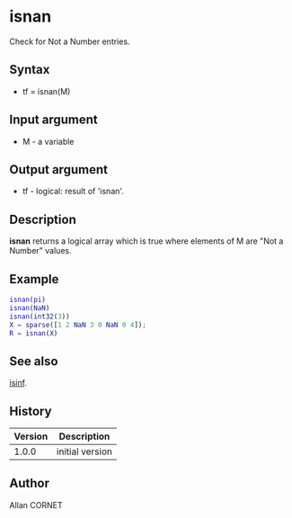 

# isnan

Check for Not a Number entries.

## Syntax

- tf = isnan(M)

## Input argument

 - M - a variable

## Output argument

 - tf - logical: result of 'isnan'.

## Description


  <p><b>isnan</b> returns a logical array which is true where elements of M are "Not a Number" values.</p>


## Example

```matlab
isnan(pi)
isnan(NaN)
isnan(int32(3))
X = sparse([1 2 NaN 3 0 NaN 0 4]);
R = isnan(X)
```

## See also

[isinf](isinf.md).
## History

|Version|Description|
|------|------|
|1.0.0|initial version|


## Author

Allan CORNET




